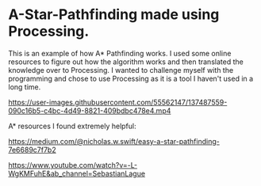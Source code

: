 # A-Star-Pathfinding made using Processing.

This is an example of how A* Pathfinding works. I used
some online resources to figure out how the algorithm
works and then translated the knowledge over to Processing.
I wanted to challenge myself with the programming and chose
to use Processing as it is a tool I haven't used in a long time.


https://user-images.githubusercontent.com/55562147/137487559-090c16b5-c4bc-4d49-8821-409bdbc478e4.mp4



    
A* resources I found extremely helpful:

  https://medium.com/@nicholas.w.swift/easy-a-star-pathfinding-7e6689c7f7b2
  
  https://www.youtube.com/watch?v=-L-WgKMFuhE&ab_channel=SebastianLague 
